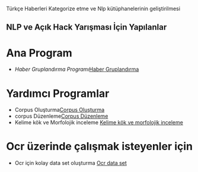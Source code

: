 
Türkçe Haberleri Kategorize etme ve Nlp kütüphanelerinin geliştirilmesi
## NLP ve Açık Hack Yarışması İçin Yapılanlar 
# Ana Program<br/>
- *Haber Gruplandırma Programı*[Haber Gruplandırma]()
# Yardımcı Programlar <br/>
- Corpus Oluşturma[Corpus Oluşturma]()<br/>
- corpus Düzenleme[Corpus Düzenleme]()<br/>
- Kelime kök ve Morfolojik inceleme [Kelime kök ve morfolojik inceleme]()<br/>
# Ocr üzerinde çalışmak isteyenler için <br/> 
- Ocr için kolay data set oluşturma [Ocr data set]( )<br/>
